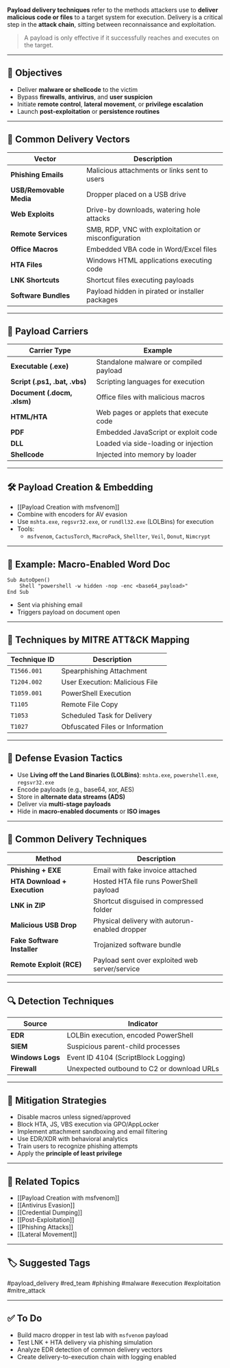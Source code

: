 **Payload delivery techniques** refer to the methods attackers use to **deliver malicious code or files** to a target system for execution. Delivery is a critical step in the **attack chain**, sitting between reconnaissance and exploitation.

> A payload is only effective if it successfully reaches and executes on the target.

---

## 🎯 Objectives

- Deliver **malware or shellcode** to the victim
- Bypass **firewalls**, **antivirus**, and **user suspicion**
- Initiate **remote control**, **lateral movement**, or **privilege escalation**
- Launch **post-exploitation** or **persistence routines**

---

## 🧱 Common Delivery Vectors

| Vector              | Description                                        |
|---------------------|----------------------------------------------------|
| **Phishing Emails**  | Malicious attachments or links sent to users      |
| **USB/Removable Media** | Dropper placed on a USB drive                   |
| **Web Exploits**     | Drive-by downloads, watering hole attacks         |
| **Remote Services**  | SMB, RDP, VNC with exploitation or misconfiguration |
| **Office Macros**    | Embedded VBA code in Word/Excel files             |
| **HTA Files**        | Windows HTML applications executing code          |
| **LNK Shortcuts**    | Shortcut files executing payloads                 |
| **Software Bundles** | Payload hidden in pirated or installer packages   |

---

## 🔧 Payload Carriers

| Carrier Type         | Example                                     |
|----------------------|---------------------------------------------|
| **Executable (.exe)** | Standalone malware or compiled payload      |
| **Script (.ps1, .bat, .vbs)** | Scripting languages for execution   |
| **Document (.docm, .xlsm)** | Office files with malicious macros    |
| **HTML/HTA**         | Web pages or applets that execute code       |
| **PDF**              | Embedded JavaScript or exploit code          |
| **DLL**              | Loaded via side-loading or injection         |
| **Shellcode**        | Injected into memory by loader                |

---

## 🛠 Payload Creation & Embedding

- [[Payload Creation with msfvenom]]
- Combine with encoders for AV evasion
- Use `mshta.exe`, `regsvr32.exe`, or `rundll32.exe` (LOLBins) for execution
- Tools:
  - `msfvenom`, `CactusTorch`, `MacroPack`, `Shellter`, `Veil`, `Donut`, `Nimcrypt`

---

## 📘 Example: Macro-Enabled Word Doc

```vba
Sub AutoOpen()
    Shell "powershell -w hidden -nop -enc <base64_payload>"
End Sub
```

- Sent via phishing email
- Triggers payload on document open

---

## 🎯 Techniques by MITRE ATT&CK Mapping

|Technique ID|Description|
|---|---|
|`T1566.001`|Spearphishing Attachment|
|`T1204.002`|User Execution: Malicious File|
|`T1059.001`|PowerShell Execution|
|`T1105`|Remote File Copy|
|`T1053`|Scheduled Task for Delivery|
|`T1027`|Obfuscated Files or Information|

---

## 🧠 Defense Evasion Tactics

- Use **Living off the Land Binaries (LOLBins)**: `mshta.exe`, `powershell.exe`, `regsvr32.exe`
- Encode payloads (e.g., base64, xor, AES)
- Store in **alternate data streams (ADS)**
- Deliver via **multi-stage payloads**
- Hide in **macro-enabled documents** or **ISO images**

---

## 🧪 Common Delivery Techniques

|Method|Description|
|---|---|
|**Phishing + EXE**|Email with fake invoice attached|
|**HTA Download + Execution**|Hosted HTA file runs PowerShell payload|
|**LNK in ZIP**|Shortcut disguised in compressed folder|
|**Malicious USB Drop**|Physical delivery with autorun-enabled dropper|
|**Fake Software Installer**|Trojanized software bundle|
|**Remote Exploit (RCE)**|Payload sent over exploited web server/service|

---

## 🔍 Detection Techniques

|Source|Indicator|
|---|---|
|**EDR**|LOLBin execution, encoded PowerShell|
|**SIEM**|Suspicious parent-child processes|
|**Windows Logs**|Event ID 4104 (ScriptBlock Logging)|
|**Firewall**|Unexpected outbound to C2 or download URLs|

---

## 🔐 Mitigation Strategies

- Disable macros unless signed/approved
- Block HTA, JS, VBS execution via GPO/AppLocker
- Implement attachment sandboxing and email filtering
- Use EDR/XDR with behavioral analytics
- Train users to recognize phishing attempts
- Apply the **principle of least privilege**

---

## 🔗 Related Topics

- [[Payload Creation with msfvenom]]
- [[Antivirus Evasion]]
- [[Credential Dumping]]
- [[Post-Exploitation]]
- [[Phishing Attacks]]
- [[Lateral Movement]]

---

## 🏷 Suggested Tags

#payload_delivery #red_team #phishing #malware #execution #exploitation #mitre_attack

---

## ✅ To Do

-  Build macro dropper in test lab with `msfvenom` payload
-  Test LNK + HTA delivery via phishing simulation
-  Analyze EDR detection of common delivery vectors
-  Create delivery-to-execution chain with logging enabled
